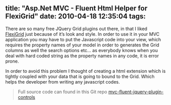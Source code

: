 title: "Asp.Net MVC - Fluent Html Helper for FlexiGrid"
date: 2010-04-18 12:35:04
tags:
---

There are so many free JQuery Grid plugins out there, in that I liked [FlexiGrid](https://github.com/paulopmx/Flexigrid) just because of it’s look and style. In order to use it in your MVC application you may have to put the Javascript code into your view, which requires the property names of your model in order to generates the Grid columns as well the search options etc… as everybody knows when you deal with hard coded string as the property names in any code, it is error prone.

In order to avoid this problem I thought of creating a html extension which is tightly coupled with your data that is going to bound to the Grid. Which helps the developer from writing any javascript codes.

> Full source code can found in this Git repo  [mvc-fluent-jquery-plugin-controls](https://github.com/cvrajeesh/mvc-fluent-jquery-plugin-controls)
